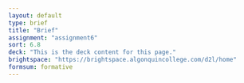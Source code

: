 ```yaml
---
layout: default
type: brief
title: "Brief"
assignment: "assignment6"
sort: 6.8
deck: "This is the deck content for this page."
brightspace: "https://brightspace.algonquincollege.com/d2l/home"
formsum: formative
---
```

